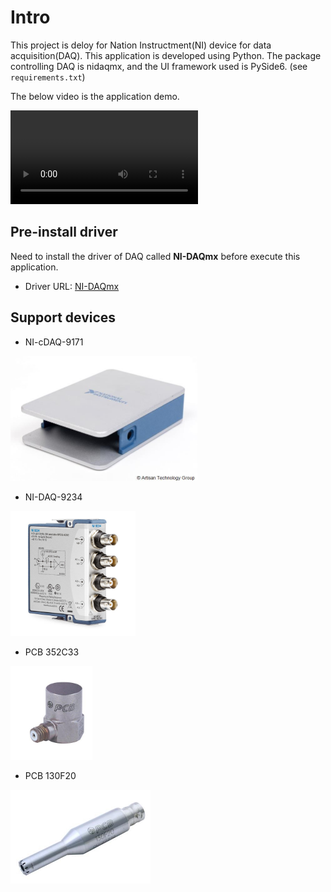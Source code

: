 # Intro
This project is deloy for Nation Instructment(NI) device for data acquisition(DAQ). This application is developed using Python. The package controlling DAQ is nidaqmx, and the UI framework used is PySide6. (see `requirements.txt`)

The below video is the application demo.

<video src="https://github.com/liupoyip/myDAQ/assets/52535343/e4cfc2b7-d42b-4191-8a2f-c438fab0ba47"></video>


## Pre-install driver
Need to install the driver of DAQ called **NI-DAQmx** before execute this application. 
- Driver URL: [NI-DAQmx](https://www.ni.com/en/support/downloads/drivers/download.ni-daq-mx.html)


## Support devices
- NI-cDAQ-9171

<img src="description/NI_cDAQ-9171.jpg" name="NI-cDAQ-9171" height="200">

- NI-DAQ-9234

<img src="description/NI_DAQ-9234.jpg" name="NI-DAQ-9234" height="200">

- PCB 352C33

<img src="description/pcb_352c33.jpg" name="PCB 352C33" height="150">

- PCB 130F20

<img src="description/pcb_130f20.jpg" name="PCB 130F20" height="150">